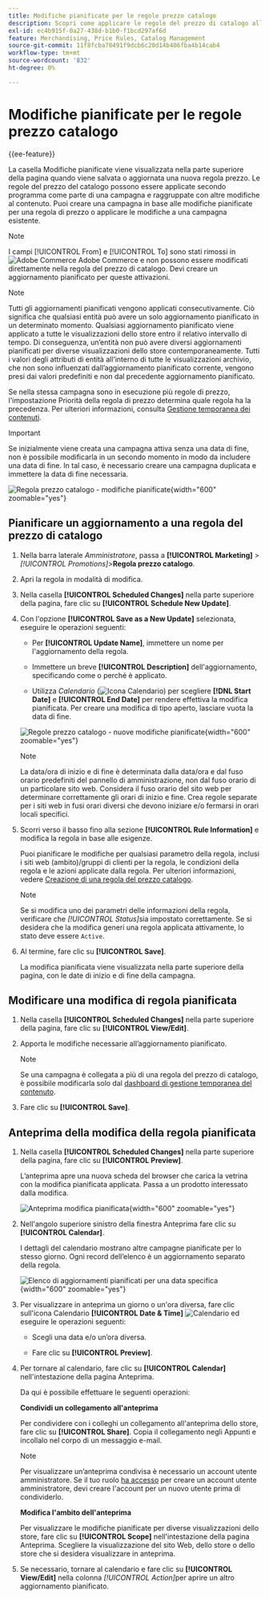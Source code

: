 ```yaml
---
title: Modifiche pianificate per le regole prezzo catalogo
description: Scopri come applicare le regole del prezzo di catalogo alla pianificazione come parte di una campagna e raggruppate con altre modifiche al contenuto.
exl-id: ec4b915f-0a27-438d-b1b0-f1bcd297af6d
feature: Merchandising, Price Rules, Catalog Management
source-git-commit: 11f8fcba70491f9dcb6c20d14b406fba4b14cab4
workflow-type: tm+mt
source-wordcount: '832'
ht-degree: 0%

---
```


# Modifiche pianificate per le regole prezzo catalogo

{{ee-feature}}

La casella Modifiche pianificate viene visualizzata nella parte superiore della pagina quando viene salvata o aggiornata una nuova regola prezzo. Le regole del prezzo del catalogo possono essere applicate secondo programma come parte di una campagna e raggruppate con altre modifiche al contenuto. Puoi creare una campagna in base alle modifiche pianificate per una regola di prezzo o applicare le modifiche a una campagna esistente.

>[!NOTE]
>
>I campi [!UICONTROL From] e [!UICONTROL To] sono stati rimossi in ![Adobe Commerce](../assets/adobe-logo.svg) Adobe Commerce e non possono essere modificati direttamente nella regola del prezzo di catalogo. Devi creare un aggiornamento pianificato per queste attivazioni.

>[!NOTE]
>
>Tutti gli aggiornamenti pianificati vengono applicati consecutivamente. Ciò significa che qualsiasi entità può avere un solo aggiornamento pianificato in un determinato momento. Qualsiasi aggiornamento pianificato viene applicato a tutte le visualizzazioni dello store entro il relativo intervallo di tempo. Di conseguenza, un’entità non può avere diversi aggiornamenti pianificati per diverse visualizzazioni dello store contemporaneamente. Tutti i valori degli attributi di entità all’interno di tutte le visualizzazioni archivio, che non sono influenzati dall’aggiornamento pianificato corrente, vengono presi dai valori predefiniti e non dal precedente aggiornamento pianificato.

Se nella stessa campagna sono in esecuzione più regole di prezzo, l&#39;impostazione Priorità della regola di prezzo determina quale regola ha la precedenza. Per ulteriori informazioni, consulta [Gestione temporanea dei contenuti](../content-design/content-staging.md).

>[!IMPORTANT]
>
>Se inizialmente viene creata una campagna attiva senza una data di fine, non è possibile modificarla in un secondo momento in modo da includere una data di fine. In tal caso, è necessario creare una campagna duplicata e immettere la data di fine necessaria.

![Regola prezzo catalogo - modifiche pianificate](./assets/price-rule-catalog-scheduled.png){width="600" zoomable="yes"}

## Pianificare un aggiornamento a una regola del prezzo di catalogo

1. Nella barra laterale _Amministratore_, passa a **[!UICONTROL Marketing]** > _[!UICONTROL Promotions]_>**Regola prezzo catalogo**.

1. Apri la regola in modalità di modifica.

1. Nella casella **[!UICONTROL Scheduled Changes]** nella parte superiore della pagina, fare clic su **[!UICONTROL Schedule New Update]**.

1. Con l&#39;opzione **[!UICONTROL Save as a New Update]** selezionata, eseguire le operazioni seguenti:

   - Per **[!UICONTROL Update Name]**, immettere un nome per l&#39;aggiornamento della regola.

   - Immettere un breve **[!UICONTROL Description]** dell&#39;aggiornamento, specificando come o perché è applicato.

   - Utilizza _Calendario_ (![Icona Calendario](../assets/icon-calendar.png)) per scegliere **[!DNL Start Date]** e **[!UICONTROL End Date]** per rendere effettiva la modifica pianificata. Per creare una modifica di tipo aperto, lasciare vuota la data di fine.

   ![Regole prezzo catalogo - nuove modifiche pianificate](./assets/price-rule-catalog-schedule-update.png){width="600" zoomable="yes"}

   >[!NOTE]
   >
   >La data/ora di inizio e di fine è determinata dalla data/ora e dal fuso orario predefiniti del pannello di amministrazione, non dal fuso orario di un particolare sito web. Considera il fuso orario del sito web per determinare correttamente gli orari di inizio e fine. Crea regole separate per i siti web in fusi orari diversi che devono iniziare e/o fermarsi in orari locali specifici.

1. Scorri verso il basso fino alla sezione **[!UICONTROL Rule Information]** e modifica la regola in base alle esigenze.

   Puoi pianificare le modifiche per qualsiasi parametro della regola, inclusi i siti web (ambito)/gruppi di clienti per la regola, le condizioni della regola e le azioni applicate dalla regola. Per ulteriori informazioni, vedere [Creazione di una regola del prezzo catalogo](price-rules-catalog-create.md).

   >[!NOTE]
   >
   >Se si modifica uno dei parametri delle informazioni della regola, verificare che _[!UICONTROL Status]_&#x200B;sia impostato correttamente. Se si desidera che la modifica generi una regola applicata attivamente, lo stato deve essere `Active`.

1. Al termine, fare clic su **[!UICONTROL Save]**.

   La modifica pianificata viene visualizzata nella parte superiore della pagina, con le date di inizio e di fine della campagna.

## Modificare una modifica di regola pianificata

1. Nella casella **[!UICONTROL Scheduled Changes]** nella parte superiore della pagina, fare clic su **[!UICONTROL View/Edit]**.

1. Apporta le modifiche necessarie all’aggiornamento pianificato.

   >[!NOTE]
   >
   >Se una campagna è collegata a più di una regola del prezzo di catalogo, è possibile modificarla solo dal [dashboard di gestione temporanea del contenuto](../content-design/content-staging-dashboard.md).

1. Fare clic su **[!UICONTROL Save]**.

## Anteprima della modifica della regola pianificata

1. Nella casella **[!UICONTROL Scheduled Changes]** nella parte superiore della pagina, fare clic su **[!UICONTROL Preview]**.

   L’anteprima apre una nuova scheda del browser che carica la vetrina con la modifica pianificata applicata. Passa a un prodotto interessato dalla modifica.

   ![Anteprima modifica pianificata](./assets/price-rule-catalog-scheduled-update-preview.png){width="600" zoomable="yes"}

1. Nell&#39;angolo superiore sinistro della finestra Anteprima fare clic su **[!UICONTROL Calendar]**.

   I dettagli del calendario mostrano altre campagne pianificate per lo stesso giorno. Ogni record dell’elenco è un aggiornamento separato della regola.

   ![Elenco di aggiornamenti pianificati per una data specifica](./assets/price-rule-catalog-scheduled-preview-calendar.png){width="600" zoomable="yes"}

1. Per visualizzare in anteprima un giorno o un&#39;ora diversa, fare clic sull&#39;icona Calendario **[!UICONTROL Date & Time]** ![Calendario](../assets/icon-calendar.png) ed eseguire le operazioni seguenti:

   - Scegli una data e/o un’ora diversa.

   - Fare clic su **[!UICONTROL Preview]**.

1. Per tornare al calendario, fare clic su **[!UICONTROL Calendar]** nell&#39;intestazione della pagina Anteprima.

   Da qui è possibile effettuare le seguenti operazioni:

   **Condividi un collegamento all&#39;anteprima**

   Per condividere con i colleghi un collegamento all&#39;anteprima dello store, fare clic su **[!UICONTROL Share]**. Copia il collegamento negli Appunti e incollalo nel corpo di un messaggio e-mail.

   >[!NOTE]
   >
   >Per visualizzare un’anteprima condivisa è necessario un account utente amministratore. Se il tuo ruolo [ ha accesso](../systems/permissions-user-roles.md) per creare un account utente amministratore, devi creare l&#39;account per un nuovo utente prima di condividerlo.

   **Modifica l&#39;ambito dell&#39;anteprima**

   Per visualizzare le modifiche pianificate per diverse visualizzazioni dello store, fare clic su **[!UICONTROL Scope]** nell&#39;intestazione della pagina Anteprima. Scegliere la visualizzazione del sito Web, dello store o dello store che si desidera visualizzare in anteprima.

1. Se necessario, tornare al calendario e fare clic su **[!UICONTROL View/Edit]** nella colonna _[!UICONTROL Action]_&#x200B;per aprire un altro aggiornamento pianificato.
